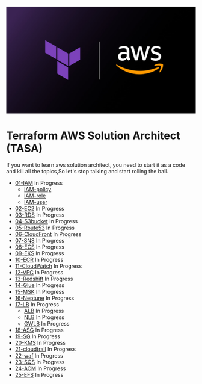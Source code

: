 
<p align="center">
  <img src="assets/terraform-aws2.jpeg">
</p>

# Terraform AWS Solution Architect (TASA)

If you want to learn aws solution architect, you need to start it as a code and kill all the topics,So let's stop talking and start rolling the ball.

- [01-IAM]() In Progress
  - [IAM-policy](https://github.com/devopshobbies/terraform-aws-solution-architect/tree/main/01-iam/iam-policy)
  - [IAM-role](https://github.com/devopshobbies/terraform-aws-solution-architect/tree/main/01-iam/iam-role)
  - [IAM-user](https://github.com/devopshobbies/terraform-aws-solution-architect/tree/main/01-iam/iam-user)
- [02-EC2]() In Progress
- [03-RDS]() In Progress
- [04-S3bucket]() In Progress
- [05-Route53]() In Progress
- [06-CloudFront]() In Progress
- [07-SNS]() In Progress
- [08-ECS]() In Progress
- [09-EKS]() In Progress
- [10-ECR]() In Progress
- [11-CloudWatch]() In Progress
- [12-VPC]() In Progress
- [13-Redshift]() In Progress
- [14-Glue]() In Progress
- [15-MSK]() In Progress
- [16-Neptune]() In Progress
- [17-LB]() In Progress
  - [ALB]() In Progress
  - [NLB]() In Progress
  - [GWLB]() In Progress
- [18-ASG]() In Progress
- [19-SG]() In Progress
- [20-KMS]() In Progress
- [21-cloudtrail]() In Progress
- [22-waf]() In Progress
- [23-SQS]() In Progress
- [24-ACM]() In Progress
- [25-EFS]() In Progress
